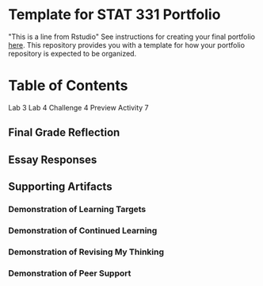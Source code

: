 # Template for STAT 331 Portfolio
"This is a line from Rstudio"
See instructions for creating your final portfolio [here](https://docs.google.com/document/d/11iHZbvXWEjcpJpBQ_O5wpYlVkPfmcyQFgBFqKMlVjg4/edit?usp=sharing). This repository provides you with a template for how your portfolio repository is expected to be organized. 

# Table of Contents 
Lab 3
Lab 4
Challenge 4
Preview Activity 7
## Final Grade Reflection

## Essay Responses

## Supporting Artifacts 

### Demonstration of Learning Targets

### Demonstration of Continued Learning

### Demonstration of Revising My Thinking

### Demonstration of Peer Support
